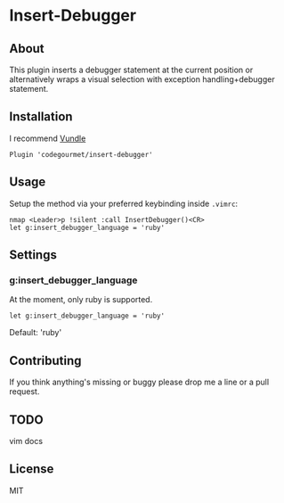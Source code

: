 # Insert-Debugger

## About
This plugin inserts a debugger statement at the current position or alternatively wraps a visual selection with exception handling+debugger statement.

## Installation

I recommend [Vundle](https://github.com/VundleVim/Vundle.vim)

    Plugin 'codegourmet/insert-debugger'

## Usage

Setup the method via your preferred keybinding inside `.vimrc`:

    nmap <Leader>p !silent :call InsertDebugger()<CR>
    let g:insert_debugger_language = 'ruby'

## Settings

### g:insert_debugger_language
At the moment, only ruby is supported.

    let g:insert_debugger_language = 'ruby'

Default: 'ruby'

## Contributing
If you think anything's missing or buggy please drop me a line or a pull request.

## TODO

vim docs

## License
MIT

